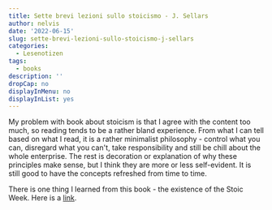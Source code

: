 ```yaml
---
title: Sette brevi lezioni sullo stoicismo - J. Sellars
author: nelvis
date: '2022-06-15'
slug: sette-brevi-lezioni-sullo-stoicismo-j-sellars
categories:
  - Lesenotizen
tags:
  - books
description: ''
dropCap: no
displayInMenu: no
displayInList: yes
---
```


My problem with book about stoicism is that I agree with the content too much, so reading tends to be a rather bland experience. From what I can tell based on what I read, it is a rather minimalist philosophy - control what you can, disregard what you can't, take responsibility and still be chill about the whole enterprise. The rest is decoration or explanation of why these principles make sense, but I think they are more or less self-evident. It is still good to have the concepts refreshed from time to time.

There is one thing I learned from this book - the existence of the Stoic Week. Here is a [link](https://modernstoicism.com/stoic-week/).